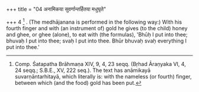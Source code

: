 +++
title = "04 अनामिकया सुवर्णान्तर्हितया मधुघृते"

+++
4 [^3] . (The medhājanana is performed in the following way:) With his fourth finger and with (an instrument of) gold he gives (to the child) honey and ghee, or ghee (alone), to eat with (the formulas), 'Bhūḥ I put into thee; bhuvaḥ I put into thee; svaḥ I put into thee. Bhūr bhuvaḥ svaḥ everything I put into thee.'


[^3]:  Comp. Śatapatha Brāhmaṇa XIV, 9, 4, 23 seqq. (Bṛhad Āraṇyaka VI, 4, 24 seqq.; S.B.E., XV, 222 seq.). The text has anāmikayā suvarṇāntarhitayā, which literally is: with the nameless (or fourth) finger, between which (and the food) gold has been put.

